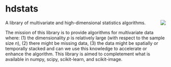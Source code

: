 # hdstats

<img align="right" src="https://github.com/daleroberts/itermplot/raw/master/docs/joint.png">

A library of multivariate and high-dimensional statistics algorithms.

The mission of this library is to provide algorithms for multivariate data where: (1) the dimensionality $p$ is relatively large (with respect to the sample size $n$), (2) there might be missing data, (3) the data might be spatially or temporally stacked and can we use this knowledge to accelerate or enhance the algorithm. This library is aimed to completement what is available in numpy, scipy, scikit-learn, and scikit-image.


